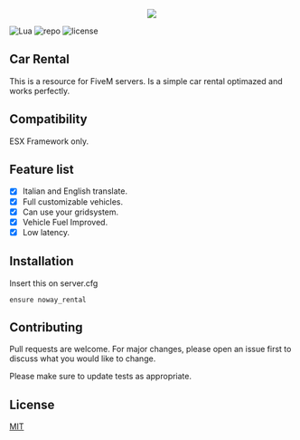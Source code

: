 <p align="center">
  <img src="https://i.ibb.co/8rw14CC/carental.jpg">
</p>

![Lua](https://img.shields.io/badge/lua-%232C2D72.svg?style=for-the-badge&logo=lua&logoColor=white) ![repo](https://img.shields.io/github/repo-size/callmenoway/noway_rental) ![license](https://img.shields.io/badge/License-MIT-important)

## Car Rental
This is a resource for FiveM servers. Is a simple car rental optimazed and works perfectly.

## Compatibility
ESX Framework only.

## Feature list

- [x] Italian and English translate.
- [x] Full customizable vehicles.
- [x] Can use your gridsystem.
- [x] Vehicle Fuel Improved.
- [x] Low latency.

## Installation

Insert this on server.cfg

```
ensure noway_rental
```

## Contributing

Pull requests are welcome. For major changes, please open an issue first
to discuss what you would like to change.

Please make sure to update tests as appropriate.

## License

[MIT](https://choosealicense.com/licenses/mit/)
